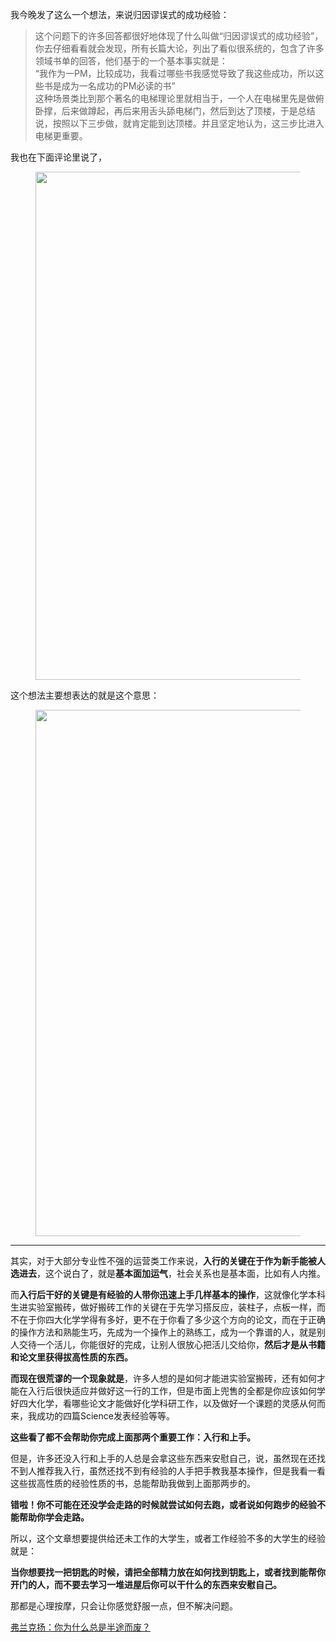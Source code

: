 <p>我今晚发了这么一个想法，来说归因谬误式的成功经验：</p><blockquote> 这个问题下的许多回答都很好地体现了什么叫做“归因谬误式的成功经验”，你去仔细看看就会发现，所有长篇大论，列出了看似很系统的，包含了许多领域书单的回答，他们基于的一个基本事实就是：<br/>“我作为一PM，比较成功，我看过哪些书我感觉导致了我这些成功，所以这些书是成为一名成功的PM必读的书”<br/>这种场景类比到那个著名的电梯理论里就相当于，一个人在电梯里先是做俯卧撑，后来做蹲起，再后来用舌头舔电梯门，然后到达了顶楼，于是总结说，按照以下三步做，就肯定能到达顶楼。并且坚定地认为，这三步比进入电梯更重要。</blockquote><p>我也在下面评论里说了，</p><figure data-size="normal"><img src="https://pic1.zhimg.com/v2-7cc393d53363eb555574dc50d68653ac_b.jpg" data-caption="" data-size="normal" data-rawwidth="813" data-rawheight="338" class="origin_image zh-lightbox-thumb" width="813" data-original="https://pic1.zhimg.com/v2-7cc393d53363eb555574dc50d68653ac_r.jpg"/></figure><p>这个想法主要想表达的就是这个意思：</p><figure data-size="normal"><img src="https://pic3.zhimg.com/v2-0e7e9ecd97063426419265dc88fa7342_b.jpg" data-caption="" data-size="normal" data-rawwidth="842" data-rawheight="493" class="origin_image zh-lightbox-thumb" width="842" data-original="https://pic3.zhimg.com/v2-0e7e9ecd97063426419265dc88fa7342_r.jpg"/></figure><hr/><p>其实，对于大部分专业性不强的运营类工作来说，<b>入行的关键在于作为新手能被人选进去</b>，这个说白了，就是<b>基本面加运气</b>，社会关系也是基本面，比如有人内推。</p><p>而<b>入行后干好的关键是有经验的人带你迅速上手几样基本的操作</b>，这就像化学本科生进实验室搬砖，做好搬砖工作的关键在于先学习搭反应，装柱子，点板一样，而不在于你四大化学学得有多好，更不在于你看了多少这个方向的论文，而在于正确的操作方法和熟能生巧，先成为一个操作上的熟练工，成为一个靠谱的人，就是别人交待一个活儿，你能很好的完成，让别人很放心把活儿交给你，<b>然后才是从书籍和论文里获得拔高性质的东西。</b></p><p><b>而现在很荒谬的一个现象就是</b>，许多人想的是如何才能进实验室搬砖，还有如何才能在入行后很快适应并做好这一行的工作，但是市面上兜售的全都是你应该如何学好四大化学，看哪些论文才能做好化学科研工作，以及做好一个课题的灵感从何而来，我成功的四篇Science发表经验等等。</p><p><b>这些看了都不会帮助你完成上面那两个重要工作：入行和上手。</b></p><p>但是，许多还没入行和上手的人总是会拿这些东西来安慰自己，说，虽然现在还找不到人推荐我入行，虽然还找不到有经验的人手把手教我基本操作，但是我看一看这些拔高性质的经验性质的书，总能帮助我做到上面那两步的。</p><p><b>错啦！你不可能在还没学会走路的时候就尝试如何去跑，或者说如何跑步的经验不能帮助你学会走路。</b></p><p>所以，这个文章想要提供给还未工作的大学生，或者工作经验不多的大学生的经验就是：</p><p><b>当你想要找一把钥匙的时候，请把全部精力放在如何找到钥匙上，或者找到能帮你开门的人，而不要去学习一堆进屋后你可以干什么的东西来安慰自己。</b></p><p>那都是心理按摩，只会让你感觉舒服一点，但不解决问题。</p><a href="https://zhuanlan.zhihu.com/p/61728941" data-draft-node="block" data-draft-type="link-card" data-image="https://pic4.zhimg.com/v2-16f28a03c465ac17b5c89be86d850b93_180x120.jpg" data-image-width="949" data-image-height="355" class="internal">弗兰克扬：你为什么总是半途而废？</a><p></p>